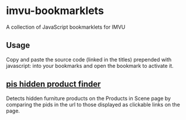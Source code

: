 # imvu-bookmarklets
A collection of JavaScript bookmarklets for IMVU

## Usage
Copy and paste the source code (linked in the titles) prepended with javascript: into your bookmarks and open the bookmark to activate it.



## [pis hidden product finder](https://github.com/tim-dm/imvu-bookmarklets/blob/main/pis%20hidden%20product%20finder.js)

Detects hidden furniture products on the Products in Scene page by comparing the pids in the url to those displayed as clickable links on the page.
